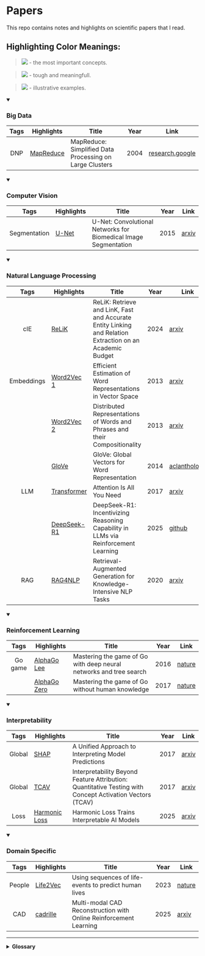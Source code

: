 # Papers

This repo contains notes and highlights on scientific papers that I read.

## Highlighting Color Meanings:

> [![](https://img.shields.io/badge/yellow-yellow?style=for-the-badge)]() - the most important concepts.

> [![](https://img.shields.io/badge/red-red?style=for-the-badge)]() - tough and meaningfull.

> [![](https://img.shields.io/badge/green-green?style=for-the-badge)]() - illustrative examples.

<details open>
<summary><h3>Big Data</h3></summary>

| Tags | Highlights                              | Title                                                   | Year | Link                                                                                                                 |
| :--: | --------------------------------------- | ------------------------------------------------------- | :--: | -------------------------------------------------------------------------------------------------------------------- |
| DNP  | [MapReduce](./highlights/MapReduce.pdf) | MapReduce: Simplified Data Processing on Large Clusters | 2004 | [research.google](https://static.googleusercontent.com/media/research.google.com/en/us/archive/mapreduce-osdi04.pdf) |

</details>

<details open>
<summary><h3>Computer Vision</h3></summary>

|     Tags     | Highlights                      | Title                                                           | Year | Link                                      |
| :----------: | ------------------------------- | --------------------------------------------------------------- | :--: | ----------------------------------------- |
| Segmentation | [U-Net](./highlights/U-Net.pdf) | U-Net: Convolutional Networks for Biomedical Image Segmentation | 2015 | [arxiv](https://arxiv.org/abs/1505.04597) |

</details>

<details open>
<summary><h3>Natural Language Processing</h3></summary>

|    Tags    | Highlights                                  | Title                                                                                                    | Year | Link                                                                           |
| :--------: | ------------------------------------------- | -------------------------------------------------------------------------------------------------------- | :--: | ------------------------------------------------------------------------------ |
|    cIE     | [ReLiK](./highlights/ReLiK.pdf)             | ReLiK: Retrieve and LinK, Fast and Accurate Entity Linking and Relation Extraction on an Academic Budget | 2024 | [arxiv](https://arxiv.org/abs/2408.00103)                                      |
| Embeddings | [Word2Vec 1](./highlights/Word2Vec%201.pdf) | Efficient Estimation of Word Representations in Vector Space                                             | 2013 | [arxiv](https://arxiv.org/abs/1301.3781)                                       |
|            | [Word2Vec 2](./highlights/Word2Vec%202.pdf) | Distributed Representations of Words and Phrases and their Compositionality                              | 2013 | [arxiv](https://arxiv.org/abs/1310.4546)                                       |
|            | [GloVe](./highlights/GloVe.pdf)             | GloVe: Global Vectors for Word Representation                                                            | 2014 | [aclanthology](https://aclanthology.org/D14-1162/)                             |
|    LLM     | [Transformer](./highlights/Transformer.pdf) | Attention Is All You Need                                                                                | 2017 | [arxiv](https://arxiv.org/abs/1706.03762)                                      |
|            | [DeepSeek-R1](./highlights/DeepSeek-R1.pdf) | DeepSeek-R1: Incentivizing Reasoning Capability in LLMs via Reinforcement Learning                       | 2025 | [github](https://github.com/deepseek-ai/DeepSeek-R1/blob/main/DeepSeek_R1.pdf) |
|    RAG     | [RAG4NLP](./highlights/RAG4NLP.pdf)         | Retrieval-Augmented Generation for Knowledge-Intensive NLP Tasks                                         | 2020 | [arxiv](https://arxiv.org/abs/2005.11401)                                      |

</details>

<details open>
<summary><h3>Reinforcement Learning</h3></summary>

|  Tags   | Highlights                                      | Title                                                              | Year | Link                                                  |
| :-----: | ----------------------------------------------- | ------------------------------------------------------------------ | :--: | ----------------------------------------------------- |
| Go game | [AlphaGo Lee](./highlights/AlphaGo%20Lee.pdf)   | Mastering the game of Go with deep neural networks and tree search | 2016 | [nature](https://www.nature.com/articles/nature16961) |
|         | [AlphaGo Zero](./highlights/AlphaGo%20Zero.pdf) | Mastering the game of Go without human knowledge                   | 2017 | [nature](https://www.nature.com/articles/nature24270) |

</details>

<details open>
<summary><h3>Interpretability</h3></summary>

|  Tags  | Highlights                                        | Title                                                                                                    | Year | Link                                        |
| :----: | ------------------------------------------------- | -------------------------------------------------------------------------------------------------------- | :--: | ------------------------------------------- |
| Global | [SHAP](./highlights/SHAP.pdf)                     | A Unified Approach to Interpreting Model Predictions                                                     | 2017 | [arxiv](https://arxiv.org/abs/1705.07874)   |
| Global | [TCAV](./highlights/TCAV.pdf)                     | Interpretability Beyond Feature Attribution: Quantitative Testing with Concept Activation Vectors (TCAV) | 2017 | [arxiv](https://arxiv.org/abs/1711.11279)   |
|  Loss  | [Harmonic Loss](./highlights/Harmonic%20Loss.pdf) | Harmonic Loss Trains Interpretable AI Models                                                             | 2025 | [arxiv](https://arxiv.org/abs/2502.01628v1) |

</details>

<details open>
<summary><h3>Domain Specific</h3></summary>

|  Tags  | Highlights                            | Title                                                             | Year | Link                                                         |
| :----: | ------------------------------------- | ----------------------------------------------------------------- | :--: | ------------------------------------------------------------ |
| People | [Life2Vec](./highlights/Life2Vec.pdf) | Using sequences of life-events to predict human lives             | 2023 | [nature](https://www.nature.com/articles/s43588-023-00573-5) |
|  CAD   | [cadrille](./highlights/cadrille.pdf) | Multi-modal CAD Reconstruction with Online Reinforcement Learning | 2025 | [arxiv](https://arxiv.org/abs/2505.22914)                    |

</details>

<!--
<details>
<summary><h3>...</h3></summary>

| Tags | Highlights | Title | Year | Link |
| :--: | ---------- | ----- | :--: | ---- |
|      |            |       |      |      |

</details>
-->

---

<details>
<summary><b>Glossary</b></summary>

- DNP - Distributed and Network Programming
- cIE - closed Information Extraction
- LLM - Large Language Model
- RAG - Retrieval Augmented Generation

</details>

